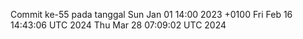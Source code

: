 Commit ke-55 pada tanggal Sun Jan 01 14:00 2023 +0100
Fri Feb 16 14:43:06 UTC 2024
Thu Mar 28 07:09:02 UTC 2024

